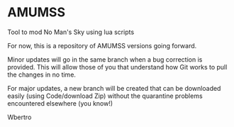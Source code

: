 # AMUMSS
Tool to mod No Man's Sky using lua scripts

For now, this is a repository of AMUMSS versions going forward.

Minor updates will go in the same branch when a bug correction is provided.
This will allow those of you that understand how Git works to pull the changes in no time.

For major updates, a new branch will be created that can be downloaded easily (using Code/download Zip) without the quarantine problems encountered elsewhere (you know!)

Wbertro
